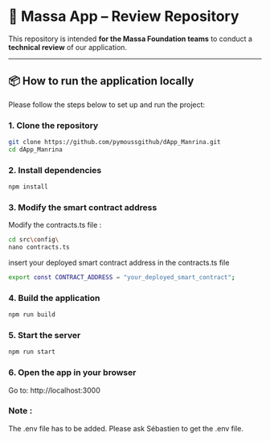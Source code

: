 # 🚀 Massa App – Review Repository

This repository is intended **for the Massa Foundation teams** to conduct a **technical review** of our application.

---

## 📦 How to run the application locally

Please follow the steps below to set up and run the project:

### 1. Clone the repository

```bash
git clone https://github.com/pymoussgithub/dApp_Manrina.git
cd dApp_Manrina
```

### 2. Install dependencies
```bash
npm install
```
### 3. Modify the smart contract address
Modify the contracts.ts file :  

```bash
cd src\config\
nano contracts.ts
```

insert your deployed smart contract address in the contracts.ts file
```bash
export const CONTRACT_ADDRESS = "your_deployed_smart_contract";
```

### 4. Build the application
```bash
npm run build
```
### 5. Start the server
```bash
npm run start
```
### 6. Open the app in your browser

Go to: http://localhost:3000

### Note : 
The .env file has to be added. Please ask Sébastien to get the .env file. 
